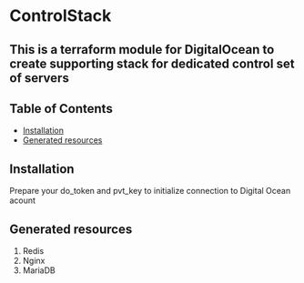 # ControlStack
## This is a terraform module for DigitalOcean to create supporting stack for dedicated control set of servers

## Table of Contents

- [Installation](#installation)
- [Generated resources](#generated-resources)

## Installation
Prepare your do_token and pvt_key to initialize connection to Digital Ocean acount

## Generated resources
1. Redis
2. Nginx
3. MariaDB
